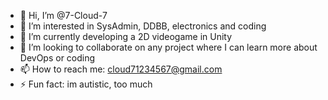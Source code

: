 - 👋 Hi, I’m @7-Cloud-7
- 👀 I’m interested in SysAdmin, DDBB, electronics and coding
- 🌱 I’m currently developing a 2D videogame in Unity
- 💞️ I’m looking to collaborate on any project where I can learn more about DevOps or coding
- 📫 How to reach me: cloud71234567@gmail.com
- ⚡ Fun fact: im autistic, too much

<!---
7-Cloud-7/7-Cloud-7 is a ✨ special ✨ repository because its `README.md` (this file) appears on your GitHub profile.
You can click the Preview link to take a look at your changes.
--->
